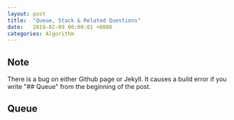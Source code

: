 ```yaml
---
layout: post
title:  "Queue, Stack & Related Questions"
date:   2019-02-09 00:00:01 +0800
categories: Algorithm
---
```


## Note
There is a bug on either Github page or Jekyll. It causes a build error if you write "## Queue" from the beginning of the post.

## Queue

